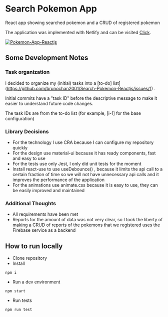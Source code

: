 # Search Pokemon App

React app showing searched pokemon and a CRUD of registered pokemon

The application was implemented with Netlify and can be visited [Click](https://search-pokemon-reactjs.netlify.app/Reportes).

[![Pokemon-App-Reactjs](https://i.postimg.cc/TwV6Xcb2/20220930-002553.gif)](https://i.postimg.cc/TwV6Xcb2/20220930-002553.gif)

## Some Development Notes

### Task organization

I decided to organize my (initial) tasks into a [to-do] list](https://github.com/brunochan2001/Search-Pokemon-Reactjs/issues/1) .

Initial commits have a "task ID" before the descriptive message to make it easier to understand future code changes.

The task IDs are from the to-do list (for example, [i-1] for the base configuration)

### Library Decisions

- For the technology I use CRA because I can configure my repository quickly
- For the design use material-ui because it has ready components, fast and easy to use
- For the tests use only Jest, I only did unit tests for the moment
- Install react-use to use useDebounce() , because it limits the api call to a certain fraction of time so we will not have unnecessary api calls and it improves the performance of the application
- For the animations use animate.css because it is easy to use, they can be easily improved and maintained

### Additional Thoughts

- All requirements have been met
- Reports for the amount of data was not very clear, so I took the liberty of making a CRUD of reports of the pokemons that we registered uses the Firebase service as a backend

## How to run locally

- Clone repository
- Install

```
npm i
```

- Run a dev environment

```
npm start
```

- Run tests

```
npm run test
```
